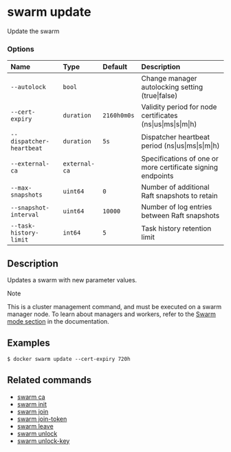 # swarm update

<!---MARKER_GEN_START-->
Update the swarm

### Options

| Name                     | Type          | Default     | Description                                                 |
|:-------------------------|:--------------|:------------|:------------------------------------------------------------|
| `--autolock`             | `bool`        |             | Change manager autolocking setting (true\|false)            |
| `--cert-expiry`          | `duration`    | `2160h0m0s` | Validity period for node certificates (ns\|us\|ms\|s\|m\|h) |
| `--dispatcher-heartbeat` | `duration`    | `5s`        | Dispatcher heartbeat period (ns\|us\|ms\|s\|m\|h)           |
| `--external-ca`          | `external-ca` |             | Specifications of one or more certificate signing endpoints |
| `--max-snapshots`        | `uint64`      | `0`         | Number of additional Raft snapshots to retain               |
| `--snapshot-interval`    | `uint64`      | `10000`     | Number of log entries between Raft snapshots                |
| `--task-history-limit`   | `int64`       | `5`         | Task history retention limit                                |


<!---MARKER_GEN_END-->

## Description

Updates a swarm with new parameter values.

> [!NOTE]
> This is a cluster management command, and must be executed on a swarm
> manager node. To learn about managers and workers, refer to the
> [Swarm mode section](https://docs.docker.com/engine/swarm/) in the
> documentation.

## Examples

```console
$ docker swarm update --cert-expiry 720h
```

## Related commands

* [swarm ca](swarm_ca.md)
* [swarm init](swarm_init.md)
* [swarm join](swarm_join.md)
* [swarm join-token](swarm_join-token.md)
* [swarm leave](swarm_leave.md)
* [swarm unlock](swarm_unlock.md)
* [swarm unlock-key](swarm_unlock-key.md)
